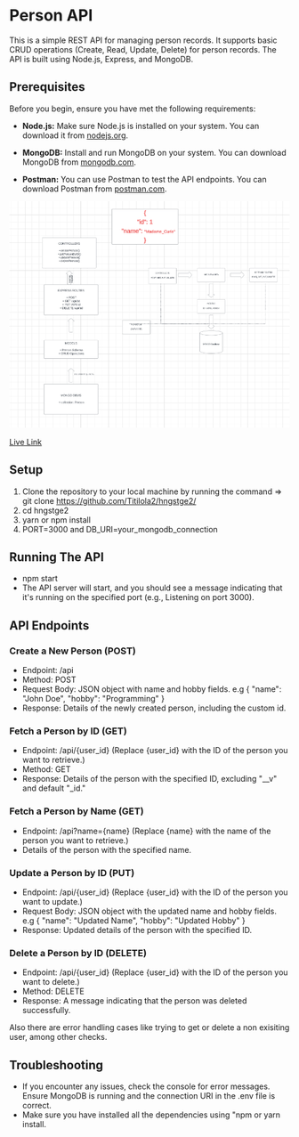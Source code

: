 # Person API
This is a simple REST API for managing person records. It supports basic CRUD operations (Create, Read, Update, Delete) for person records. The API is built using Node.js, Express, and MongoDB.

## Prerequisites
Before you begin, ensure you have met the following requirements:

- **Node.js:** Make sure Node.js is installed on your system. You can download it from [nodejs.org](https://nodejs.org/).

- **MongoDB:** Install and run MongoDB on your system. You can download MongoDB from [mongodb.com](https://www.mongodb.com/try/download/community).

- **Postman:** You can use Postman to test the API endpoints. You can download Postman from [postman.com](https://www.postman.com/).

![UML DIAGRAM](UML_Archi.png)

[Live Link](https://hngx-task-two-backend-production-af7a.up.railway.app/api)
## Setup
1. Clone the repository to your local machine by running the command => git clone https://github.com/Titilola2/hngstge2/
2. cd hngstge2
3. yarn or npm  install
4. PORT=3000 and DB_URI=your_mongodb_connection

## Running The API
- npm start
- The API server will start, and you should see a message indicating that it's running on the specified port (e.g., Listening on port 3000).

## API Endpoints
### Create a New Person (POST)
- Endpoint: /api
- Method: POST
- Request Body: JSON object with name and hobby fields. e.g { "name": "John Doe", "hobby": "Programming" }
- Response: Details of the newly created person, including the custom id.

### Fetch a Person by ID (GET)
- Endpoint: /api/{user_id} (Replace {user_id} with the ID of the person you want to retrieve.)
- Method: GET
- Response: Details of the person with the specified ID, excluding "__v" and default "_id."

### Fetch a Person by Name (GET)
- Endpoint: /api?name={name} (Replace {name} with the name of the person you want to retrieve.)
- Details of the person with the specified name.

### Update a Person by ID (PUT)
- Endpoint: /api/{user_id} (Replace {user_id} with the ID of the person you want to update.)
- Request Body: JSON object with the updated name and hobby fields. e.g { "name": "Updated Name", "hobby": "Updated Hobby" }
- Response: Updated details of the person with the specified ID.

### Delete a Person by ID (DELETE)
- Endpoint: /api/{user_id} (Replace {user_id} with the ID of the person you want to delete.)
- Method: DELETE
- Response: A message indicating that the person was deleted successfully.

Also there are error handling cases like trying to get or delete a non exisiting user, among other checks.

## Troubleshooting 
- If you encounter any issues, check the console for error messages. Ensure MongoDB is running and the connection URI in the .env file is correct.
- Make sure you have installed all the dependencies using "npm or yarn install.
